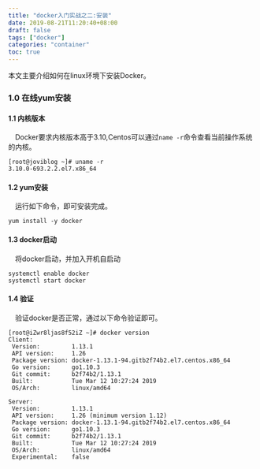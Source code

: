 ```yaml
---
title: "docker入门实战之二:安装"
date: 2019-08-21T11:20:40+08:00
draft: false
tags: ["docker"]
categories: "container"
toc: true
---
```

本文主要介绍如何在linux环境下安装Docker。
### 1.0 在线yum安装

#### 1.1 内核版本
&emsp;Docker要求内核版本高于3.10,Centos可以通过`name -r`命令查看当前操作系统的内核。
```shell
[root@joviblog ~]# uname -r
3.10.0-693.2.2.el7.x86_64
```

#### 1.2 yum安装
&emsp;运行如下命令，即可安装完成。
```shell
yum install -y docker
```

#### 1.3 docker启动
&emsp;将docker启动，并加入开机自启动
```shell
systemctl enable docker
systemctl start docker
```

#### 1.4 验证
&emsp;验证docker是否正常，通过以下命令验证即可。
```shell
[root@iZwr8ljas8f52iZ ~]# docker version
Client:
 Version:         1.13.1
 API version:     1.26
 Package version: docker-1.13.1-94.gitb2f74b2.el7.centos.x86_64
 Go version:      go1.10.3
 Git commit:      b2f74b2/1.13.1
 Built:           Tue Mar 12 10:27:24 2019
 OS/Arch:         linux/amd64

Server:
 Version:         1.13.1
 API version:     1.26 (minimum version 1.12)
 Package version: docker-1.13.1-94.gitb2f74b2.el7.centos.x86_64
 Go version:      go1.10.3
 Git commit:      b2f74b2/1.13.1
 Built:           Tue Mar 12 10:27:24 2019
 OS/Arch:         linux/amd64
 Experimental:    false
```

